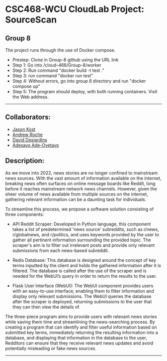 # CSC468-WCU CloudLab Project: SourceScan
## Group 8

The project runs through the use of Docker compose.
* Prestep: Clone in Group-8 github using the URL link
* Step 1: Go into /cloud-468/Group-8/worker
* Step 2: Run command "docker build -t test ." 
* Step 3: run command "docker run test"
* Step 4: Without errors, go into group 8 directory and run "docker compose up"
* Step 5: The program should deploy, with both running containers. Visit the Web address.
***
## Collaborators: 
* [Jason Kost](https://www.linkedin.com/in/jason-kost-587299224/)
* [Andrew Roche](https://www.linkedin.com/in/andrew-roche1/)
* [David Desjardins](https://www.linkedin.com/in/ddesj/)
* [Adesayo Ade-Oyetayo](https://www.linkedin.com/in/adesayo-ade-oyetayo/)

## Description: 
As we move into 2022, news stories are no longer confined to mainstream news sources. With the vast amount of information available on the internet, breaking news often surfaces on online message boards like Reddit, long before it reaches mainstream network news channels. However, given the sheer volume of news available from multiple sources on the internet, gathering relevant information can be a daunting task for individuals.

To streamline this process, we propose a software solution consisting of three components:

* API Reddit Scraper: Developed in Python language, this component takes a list of predetermined 'news source' subreddits, such as r/news, r/globalnews, and r/politics, and uses keywords provided by the user to gather all pertinent information surrounding the provided topic. The scraper's aim is to filter out irrelevant posts and provide only relevant submissions from each news-based subreddit.

* Redis Database: This database is designed around the concept of key terms inputted by the client and holds the gathered information after it is filtered. The database is called after the use of the scraper and is needed for the WebUI’s query in order to return the results to the user.

* Flask User Interface (WebUI): The WebUI component provides users with an easy-to-use interface, enabling them to filter information and display only relevant submissions. The WebUI queries the database after the scraper is deployed, returning submissions to the user that they can then view the details of.


The three-piece program aims to provide users with relevant news stories while saving them time and streamlining the news-searching process. By creating a program that can identify and filter useful information based on submitted key terms, immediately returning the resulting information into a database, and displaying that information in the database to the user, Redditors can ensure that they receive relevant news updates and avoid potentially misleading or fake news sources.

***